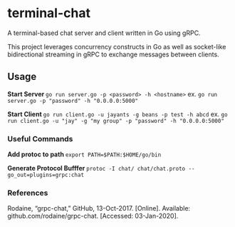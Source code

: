 # terminal-chat

A terminal-based chat server and client written in Go using gRPC. 

This project leverages concurrency constructs in Go as well as socket-like bidirectional streaming in gRPC to exchange messages between clients.

## Usage
<b> Start Server </b>
`go run server.go -p <password> -h <hostname>`
ex. `go run server.go -p "password" -h "0.0.0.0:5000"`

<b> Start Client </b>
`go run client.go -u jayants -g beans -p test -h abcd`
ex. `go run client.go -u "jay" -g "my group" -p "password" -h "0.0.0.0:5000"`


### Useful Commands
<b> Add protoc to path </b>
`export PATH=$PATH:$HOME/go/bin`

<b> Generate Protocol Bufffer </b>
`protoc -I chat/ chat/chat.proto --go_out=plugins=grpc:chat`

### References 

Rodaine, “grpc-chat,” GitHub, 13-Oct-2017. [Online]. Available: github.com/rodaine/grpc-chat. [Accessed: 03-Jan-2020].

